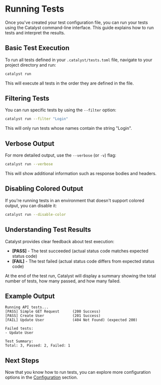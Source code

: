 # Running Tests

Once you've created your test configuration file, you can run your tests using the Catalyst command-line interface. This guide explains how to run tests and interpret the results.

## Basic Test Execution

To run all tests defined in your `.catalyst/tests.toml` file, navigate to your project directory and run:

```bash
catalyst run
```

This will execute all tests in the order they are defined in the file.

## Filtering Tests

You can run specific tests by using the `--filter` option:

```bash
catalyst run --filter "Login"
```

This will only run tests whose names contain the string "Login".

## Verbose Output

For more detailed output, use the `--verbose` (or `-v`) flag:

```bash
catalyst run --verbose
```

This will show additional information such as response bodies and headers.

## Disabling Colored Output

If you're running tests in an environment that doesn't support colored output, you can disable it:

```bash
catalyst run --disable-color
```

## Understanding Test Results

Catalyst provides clear feedback about test execution:

- **[PASS]** - The test succeeded (actual status code matches expected status code)
- **[FAIL]** - The test failed (actual status code differs from expected status code)

At the end of the test run, Catalyst will display a summary showing the total number of tests, how many passed, and how many failed.

## Example Output

```
Running API tests...
[PASS] Simple GET Request      (200 Success)
[PASS] Create User             (201 Success)
[FAIL] Update User             (404 Not Found) (expected 200)

Failed tests:
- Update User

Test Summary:
Total: 3, Passed: 2, Failed: 1
```

## Next Steps

Now that you know how to run tests, you can explore more configuration options in the [Configuration](../configuration.md) section.
